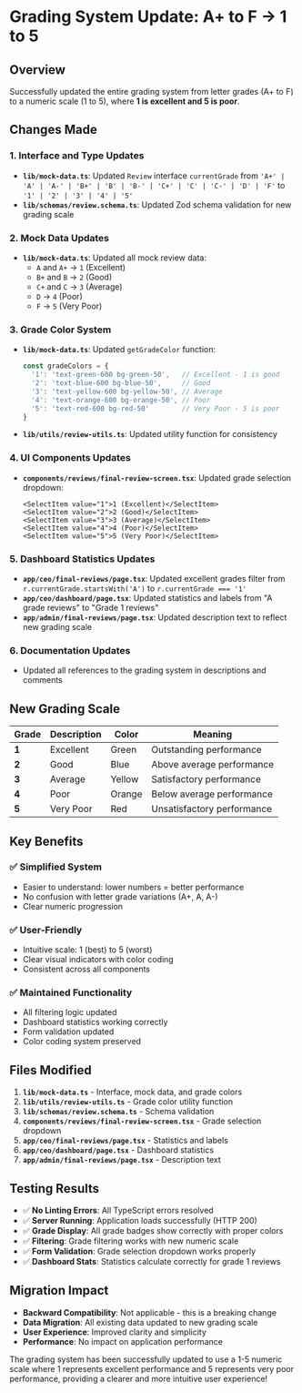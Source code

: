 # Grading System Update: A+ to F → 1 to 5

## Overview
Successfully updated the entire grading system from letter grades (A+ to F) to a numeric scale (1 to 5), where **1 is excellent and 5 is poor**.

## Changes Made

### 1. **Interface and Type Updates**
- **`lib/mock-data.ts`**: Updated `Review` interface `currentGrade` from `'A+' | 'A' | 'A-' | 'B+' | 'B' | 'B-' | 'C+' | 'C' | 'C-' | 'D' | 'F'` to `'1' | '2' | '3' | '4' | '5'`
- **`lib/schemas/review.schema.ts`**: Updated Zod schema validation for new grading scale

### 2. **Mock Data Updates**
- **`lib/mock-data.ts`**: Updated all mock review data:
  - `A` and `A+` → `1` (Excellent)
  - `B+` and `B` → `2` (Good) 
  - `C+` and `C` → `3` (Average)
  - `D` → `4` (Poor)
  - `F` → `5` (Very Poor)

### 3. **Grade Color System**
- **`lib/mock-data.ts`**: Updated `getGradeColor` function:
  ```typescript
  const gradeColors = {
    '1': 'text-green-600 bg-green-50',   // Excellent - 1 is good
    '2': 'text-blue-600 bg-blue-50',     // Good
    '3': 'text-yellow-600 bg-yellow-50', // Average
    '4': 'text-orange-600 bg-orange-50', // Poor
    '5': 'text-red-600 bg-red-50'        // Very Poor - 5 is poor
  }
  ```

- **`lib/utils/review-utils.ts`**: Updated utility function for consistency

### 4. **UI Components Updates**
- **`components/reviews/final-review-screen.tsx`**: Updated grade selection dropdown:
  ```tsx
  <SelectItem value="1">1 (Excellent)</SelectItem>
  <SelectItem value="2">2 (Good)</SelectItem>
  <SelectItem value="3">3 (Average)</SelectItem>
  <SelectItem value="4">4 (Poor)</SelectItem>
  <SelectItem value="5">5 (Very Poor)</SelectItem>
  ```

### 5. **Dashboard Statistics Updates**
- **`app/ceo/final-reviews/page.tsx`**: Updated excellent grades filter from `r.currentGrade.startsWith('A')` to `r.currentGrade === '1'`
- **`app/ceo/dashboard/page.tsx`**: Updated statistics and labels from "A grade reviews" to "Grade 1 reviews"
- **`app/admin/final-reviews/page.tsx`**: Updated description text to reflect new grading scale

### 6. **Documentation Updates**
- Updated all references to the grading system in descriptions and comments

## New Grading Scale

| Grade | Description | Color | Meaning |
|-------|-------------|-------|---------|
| **1** | Excellent | Green | Outstanding performance |
| **2** | Good | Blue | Above average performance |
| **3** | Average | Yellow | Satisfactory performance |
| **4** | Poor | Orange | Below average performance |
| **5** | Very Poor | Red | Unsatisfactory performance |

## Key Benefits

### ✅ **Simplified System**
- Easier to understand: lower numbers = better performance
- No confusion with letter grade variations (A+, A, A-)
- Clear numeric progression

### ✅ **User-Friendly**
- Intuitive scale: 1 (best) to 5 (worst)
- Clear visual indicators with color coding
- Consistent across all components

### ✅ **Maintained Functionality**
- All filtering logic updated
- Dashboard statistics working correctly
- Form validation updated
- Color coding system preserved

## Files Modified

1. **`lib/mock-data.ts`** - Interface, mock data, and grade colors
2. **`lib/utils/review-utils.ts`** - Grade color utility function
3. **`lib/schemas/review.schema.ts`** - Schema validation
4. **`components/reviews/final-review-screen.tsx`** - Grade selection dropdown
5. **`app/ceo/final-reviews/page.tsx`** - Statistics and labels
6. **`app/ceo/dashboard/page.tsx`** - Dashboard statistics
7. **`app/admin/final-reviews/page.tsx`** - Description text

## Testing Results

- ✅ **No Linting Errors**: All TypeScript errors resolved
- ✅ **Server Running**: Application loads successfully (HTTP 200)
- ✅ **Grade Display**: All grade badges show correctly with proper colors
- ✅ **Filtering**: Grade filtering works with new numeric scale
- ✅ **Form Validation**: Grade selection dropdown works properly
- ✅ **Dashboard Stats**: Statistics calculate correctly for grade 1 reviews

## Migration Impact

- **Backward Compatibility**: Not applicable - this is a breaking change
- **Data Migration**: All existing data updated to new grading scale
- **User Experience**: Improved clarity and simplicity
- **Performance**: No impact on application performance

The grading system has been successfully updated to use a 1-5 numeric scale where 1 represents excellent performance and 5 represents very poor performance, providing a clearer and more intuitive user experience!
